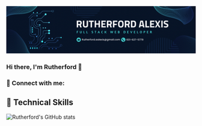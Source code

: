 <img src="img/BAF928D1-2106-4FA4-8D8F-DDD2B1B4BEF5.png" alt="my banner">

### Hi there, I'm Rutherford 👋

### 🤝 Connect with me:

## 💼 Technical Skills


![Rutherford's GitHub stats](https://github-readme-stats.vercel.app/api?username=Rutherford-Git&show_icons=true&theme=tokyonight)

<!-- https://dev.to/jesswillcode jesswillcode https://www.linkedin.com/in/rutherford-alexis/ 19036040 https://www.instagram.com/jesswilladventure/ https://dribbble.com/jesswillcode @jesswillcode https://www.youtube.com/channel/ucqwg-expsq9uz_w6gx6j9jw https://www.hackerrank.com/jesswillcode?hr_r=1 -->

<!--
**Rutherford-Git/Rutherford-Git** is a ✨ _special_ ✨ repository because its `README.md` (this file) appears on your GitHub profile.

Here are some ideas to get you started:

- 🔭 I’m currently working on ...
- 🌱 I’m currently learning ...
- 👯 I’m looking to collaborate on ...
- 🤔 I’m looking for help with ...
- 💬 Ask me about ...
- 📫 How to reach me: ...
- 😄 Pronouns: ...
- ⚡ Fun fact: ...
-->
